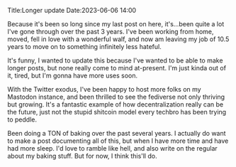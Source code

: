 Title:Longer update
Date:2023-06-06 14:00

Because it's been so long since my last post on here, it's...been quite a lot I've gone through over the past 3 years. I've been working from home, moved, fell in love with a wonderful walf, and now am leaving my job of 10.5 years to move on to something infinitely less hateful.

It's funny, I wanted to update this because I've wanted to be able to make longer posts, but none really come to mind at-present. I'm just kinda out of it, tired, but I'm gonna have more uses soon.

With the Twitter exodus, I've been happy to host more folks on my Mastodon instance, and been thrilled to see the fediverse not only thriving but growing. It's a fantastic example of how decentralization really can be the future, just not the stupid shitcoin model every techbro has been trying to peddle.

Been doing a TON of baking over the past several years. I actually do want to make a post documenting all of this, but when I have more time and have had more sleep. I'd love to ramble like hell, and also write on the regular about my baking stuff. But for now, I think this'll do.